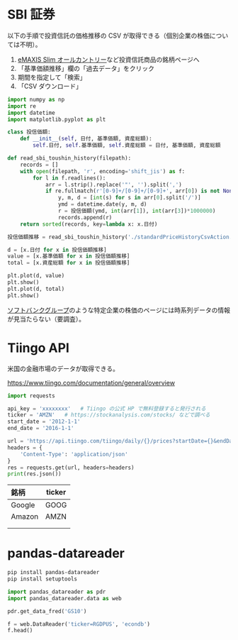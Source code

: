 # SBI 証券

以下の手順で投資信託の価格推移の CSV が取得できる（個別企業の株価については不明）。
1. [eMAXIS Slim オールカントリー](https://site0.sbisec.co.jp/marble/fund/detail/achievement.do?Param6=20331418A)など投資信託商品の銘柄ページへ
2. 「基準価額推移」欄の「過去データ」をクリック
3. 期間を指定して「検索」
4. 「CSV ダウンロード」

```python
import numpy as np
import re
import datetime
import matplotlib.pyplot as plt

class 投信価額:
    def __init__(self, 日付, 基準価額, 資産総額):
        self.日付, self.基準価額, self.資産総額 = 日付, 基準価額, 資産総額

def read_sbi_toushin_history(filepath):
    records = []
    with open(filepath, 'r', encoding='shift_jis') as f:
        for l in f.readlines():
            arr = l.strip().replace('"', '').split(',')
            if re.fullmatch(r'[0-9]+/[0-9]+/[0-9]+', arr[0]) is not None:
                y, m, d = [int(s) for s in arr[0].split('/')]
                ymd = datetime.date(y, m, d)
                r = 投信価額(ymd, int(arr[1]), int(arr[3])*1000000)
                records.append(r)
    return sorted(records, key=lambda x: x.日付)

投信価額推移 = read_sbi_toushin_history('./standardPriceHistoryCsvAction.do')

d = [x.日付 for x in 投信価額推移]
value = [x.基準価額 for x in 投信価額推移]
total = [x.資産総額 for x in 投信価額推移]

plt.plot(d, value)
plt.show()
plt.plot(d, total)
plt.show()
```

[ソフトバンクグループ](https://www.sbisec.co.jp/ETGate/?_ControlID=WPLETsiR001Control&_DataStoreID=DSWPLETsiR001Control&_PageID=WPLETsiR001Ilst10&_ActionID=getDetailOfStockPriceJP&s_rkbn=1&i_dom_flg=1&i_exchange_code=JPN&i_output_type=0&stock_sec_code_mul=9984&exchange_code=TKY)のような特定企業の株価のページには時系列データの情報が見当たらない（要調査）。


# Tiingo API

米国の金融市場のデータが取得できる。

https://www.tiingo.com/documentation/general/overview

```python
import requests

api_key = 'xxxxxxxx'   # Tiingo の公式 HP で無料登録すると発行される
ticker = 'AMZN'   # https://stockanalysis.com/stocks/ などで調べる
start_date = '2012-1-1'
end_date = '2016-1-1'

url = 'https://api.tiingo.com/tiingo/daily/{}/prices?startDate={}&endDate={}&token={}'.format(ticker, start_date, end_date, api_key)
headers = {
    'Content-Type': 'application/json'
}
res = requests.get(url, headers=headers)
print(res.json())
```

| 銘柄     | ticker |
| :----- | ------ |
| Google | GOOG   |
| Amazon | AMZN   |
|        |        |
|        |        |

# pandas-datareader

```bash
pip install pandas-datareader
pip install setuptools
```

```python
import pandas_datareader as pdr
import pandas_datareader.data as web

pdr.get_data_fred('GS10')

f = web.DataReader('ticker=RGDPUS', 'econdb')
f.head()
```

